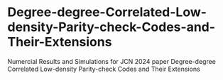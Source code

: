 # Degree-degree-Correlated-Low-density-Parity-check-Codes-and-Their-Extensions
Numercial Results and Simulations for JCN 2024 paper Degree-degree Correlated Low-density Parity-check Codes and Their Extensions
